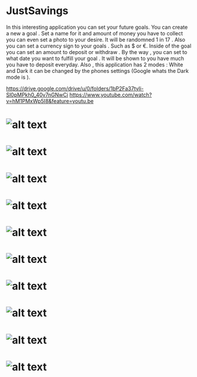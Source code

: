 # JustSavings
In this interesting application you can set your future goals. You can create a new a goal . Set a name for it and amount of money you have to collect you can even set a photo to your desire. It will be randomned 1 in 17 . Also you can set a currency sign to your goals . Such as $ or €. Inside of the goal you can set an amount to deposit or withdraw . By the way , you can set to what date you want to fulfill your goal . It will be shown to you have much you have to deposit everyday. Also , this application has 2 modes : White and Dark it can be changed by the phones settings (Google whats the Dark mode is ).

https://drive.google.com/drive/u/0/folders/1bP2Fa37tyli-Sl0pMPkh0_40v7nGNwCi
https://www.youtube.com/watch?v=hM1PMxWp5I8&feature=youtu.be

# ![alt text](https://github.com/PanVova/JustSavings/blob/master/photo_2020-08-24_20-07-02.jpg)
# ![alt text](https://github.com/PanVova/JustSavings/blob/master/photo_2020-08-24_20-07-15.jpg)
# ![alt text](https://github.com/PanVova/JustSavings/blob/master/photo_2020-08-24_20-07-18.jpg)
# ![alt text](https://github.com/PanVova/JustSavings/blob/master/photo_2020-08-24_20-07-21.jpg)
# ![alt text](https://github.com/PanVova/JustSavings/blob/master/photo_2020-08-24_20-07-24.jpg)
# ![alt text](https://github.com/PanVova/JustSavings/blob/master/photo_2020-08-24_20-07-32.jpg)
# ![alt text](https://github.com/PanVova/JustSavings/blob/master/photo_2020-08-24_20-07-35.jpg)
# ![alt text](https://github.com/PanVova/JustSavings/blob/master/photo_2020-08-24_20-07-38.jpg)
# ![alt text](https://github.com/PanVova/JustSavings/blob/master/photo_2020-08-24_20-07-43.jpg)
# ![alt text](https://github.com/PanVova/JustSavings/blob/master/photo_2020-08-24_20-07-55.jpg)

